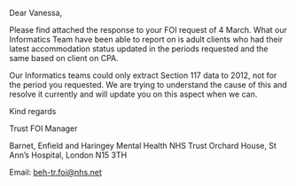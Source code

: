 Dear Vanessa,

Please find attached the response to your FOI request of 4 March. What our Informatics Team have been able to report on is adult clients who had their latest accommodation status updated in the periods requested and the same based on client on CPA.

Our Informatics teams could only extract Section 117 data to 2012, not for the period you requested. We are trying to understand the cause of this and resolve it currently and will update you on this aspect when we can.

Kind regards

Trust FOI Manager

Barnet, Enfield and Haringey Mental Health NHS Trust Orchard House, St Ann’s Hospital, London N15 3TH

Email: beh-tr.foi@nhs.net
